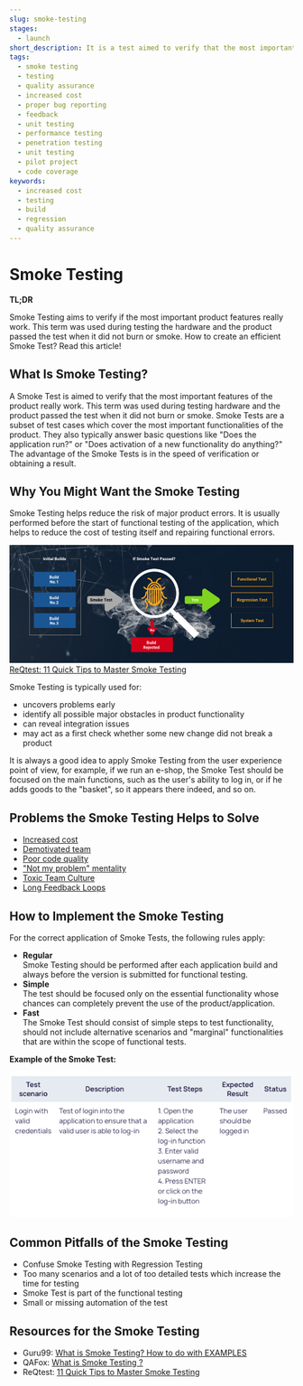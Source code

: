 ```yaml
---
slug: smoke-testing
stages:
  - launch
short_description: It is a test aimed to verify that the most important features of the product really work. This term was used during testing hardware and the product passed the test when it did not burn or smoke.
tags:
  - smoke testing
  - testing
  - quality assurance
  - increased cost
  - proper bug reporting
  - feedback
  - unit testing
  - performance testing
  - penetration testing
  - unit testing
  - pilot project
  - code coverage
keywords:
  - increased cost
  - testing
  - build
  - regression
  - quality assurance
---
```


# Smoke Testing

**TL;DR**

Smoke Testing aims to verify if the most important product features really work. This term was used during testing the hardware and the product passed the test when it did not burn or smoke. How to create an efficient Smoke Test? Read this article!

## What Is Smoke Testing?

A Smoke Test is aimed to verify that the most important features of the product really work. This term was used during testing hardware and the product passed the test when it did not burn or smoke.
Smoke Tests are a subset of test cases which cover the most important functionalities of the product. They also typically answer basic questions like "Does the application run?" or "Does activation of a new functionality do anything?"
The advantage of the Smoke Tests is in the speed of verification or obtaining a result.

## Why You Might Want the Smoke Testing

Smoke Testing helps reduce the risk of major product errors. It is usually performed before the start of functional testing of the application, which helps to reduce the cost of testing itself and repairing functional errors.

![Smoke Testing](/files/smoke_testing.jpg)  
[ReQtest: 11 Quick Tips to Master Smoke Testing](https://reqtest.com/testing-blog/smoke-testing-2/)

Smoke Testing is typically used for:

- uncovers problems early
- identify all possible major obstacles in product functionality
- can reveal integration issues
- may act as a first check whether some new change did not break a product

It is always a good idea to apply Smoke Testing from the user experience point of view, for example, if we run an e-shop, the Smoke Test should be focused on the main functions, such as the user's ability to log in, or if he adds goods to the "basket", so it appears there indeed, and so on.

## Problems the Smoke Testing Helps to Solve

- [Increased cost](/problems/increased-cost)
- [Demotivated team](/problems/demotivated-team)
- [Poor code quality](/problems/poor-code-quality)
- ["Not my problem" mentality](/problems/not-my-problem-mentality)
- [Toxic Team Culture](/problems/toxic-team-culture)
- [Long Feedback Loops](/problems/long-feedback-loops)

## How to Implement the Smoke Testing

For the correct application of Smoke Tests, the following rules apply:

- **Regular**  
   Smoke Testing should be performed after each application build and always before the version is submitted for functional testing.
- **Simple**  
   The test should be focused only on the essential functionality whose chances can completely prevent the use of the product/application.
- **Fast**  
   The Smoke Test should consist of simple steps to test functionality, should not include alternative scenarios and "marginal" functionalities that are within the scope of functional tests.

**Example of the Smoke Test:**

![Smoke Testing Example](/files/smoke_testing_example.png)

## Common Pitfalls of the Smoke Testing

- Confuse Smoke Testing with Regression Testing
- Too many scenarios and a lot of too detailed tests which increase the time for testing
- Smoke Test is part of the functional testing
- Small or missing automation of the test

## Resources for the Smoke Testing

- Guru99: [What is Smoke Testing? How to do with EXAMPLES](https://www.guru99.com/smoke-testing.html)
- QAFox: [What is Smoke Testing ?](http://www.qafox.com/smoke-testing/)
- ReQtest: [11 Quick Tips to Master Smoke Testing](https://reqtest.com/testing-blog/smoke-testing-2/)
